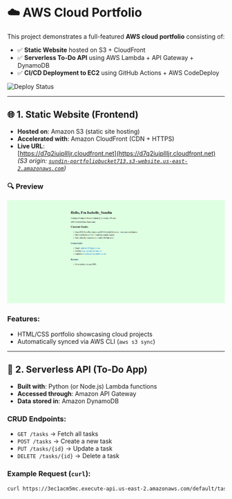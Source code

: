 # ☁️ AWS Cloud Portfolio

This project demonstrates a full-featured **AWS cloud portfolio** consisting of:

- ✅ **Static Website** hosted on S3 + CloudFront  
- ✅ **Serverless To-Do API** using AWS Lambda + API Gateway + DynamoDB  
- ✅ **CI/CD Deployment to EC2** using GitHub Actions + AWS CodeDeploy

![Deploy Status](https://github.com/Sundin-I/cloud-portfolio-713/actions/workflows/deploy.yml/badge.svg)

---

## 🌐 1. Static Website (Frontend)

- **Hosted on**: Amazon S3 (static site hosting)  
- **Accelerated with**: Amazon CloudFront (CDN + HTTPS)  
- **Live URL**:  
  [https://d7q2iujpllljr.cloudfront.net](https://d7q2iujpllljr.cloudfront.net)  
  *(S3 origin: [`sundin-portfoliobucket713.s3-website.us-east-2.amazonaws.com`](http://sundin-portfoliobucket713.s3-website.us-east-2.amazonaws.com))*
### 🔍 Preview

![Static Site](IMG_S2713.png)


### Features:
- HTML/CSS portfolio showcasing cloud projects  
- Automatically synced via AWS CLI (`aws s3 sync`)

---

## 🧠 2. Serverless API (To-Do App)

- **Built with**: Python (or Node.js) Lambda functions  
- **Accessed through**: Amazon API Gateway  
- **Data stored in**: Amazon DynamoDB

### CRUD Endpoints:
- `GET /tasks` → Fetch all tasks  
- `POST /tasks` → Create a new task  
- `PUT /tasks/{id}` → Update a task  
- `DELETE /tasks/{id}` → Delete a task

### Example Request (`curl`):
```bash
curl https://3ec1acm5mc.execute-api.us-east-2.amazonaws.com/default/tasks

